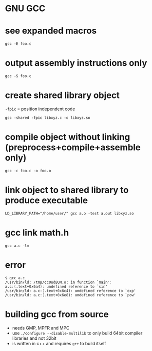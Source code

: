 # GNU GCC

# see expanded macros

```
gcc -E foo.c
```

# output assembly instructions only

```
gcc -S foo.c
```

# create shared library object

`-fpic` = position independent code

```
gcc -shared -fpic libxyz.c -o libxyz.so
```

# compile object without linking (preprocess+compile+assemble only)

```
gcc -c foo.c -o foo.o
```

# link object to shared library to produce executable

```
LD_LIBRARY_PATH="/home/user/" gcc a.o -test a.out libxyz.so
```
# gcc link math.h

`gcc a.c -lm`

# error

```
$ gcc a.c
/usr/bin/ld: /tmp/cc0udBUM.o: in function `main':
a.c:(.text+0x6a4): undefined reference to `sin'
/usr/bin/ld: a.c:(.text+0x6c4): undefined reference to `exp'
/usr/bin/ld: a.c:(.text+0x6e8): undefined reference to `pow'
```

# building gcc from source

- needs GMP, MPFR and MPC
- use `./configure --disable-multilib` to only build 64bit compiler libraries and not 32bit
- is written in c++ and requires `g++` to build itself

